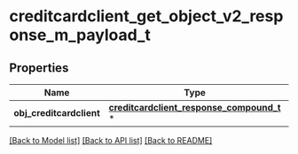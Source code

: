 # creditcardclient_get_object_v2_response_m_payload_t

## Properties
Name | Type | Description | Notes
------------ | ------------- | ------------- | -------------
**obj_creditcardclient** | [**creditcardclient_response_compound_t**](creditcardclient_response_compound.md) \* |  | 

[[Back to Model list]](../README.md#documentation-for-models) [[Back to API list]](../README.md#documentation-for-api-endpoints) [[Back to README]](../README.md)


